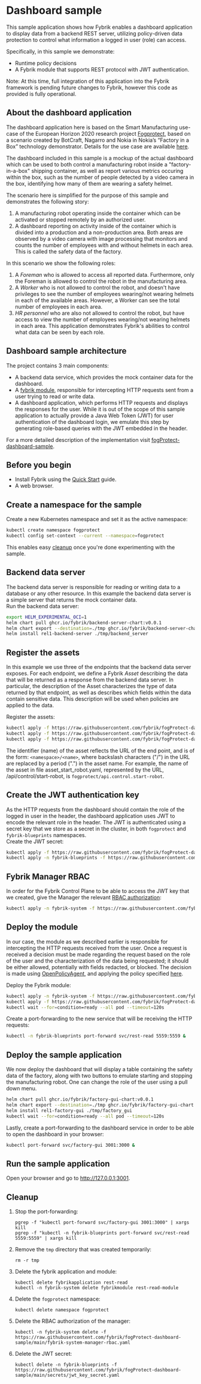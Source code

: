 # Dashboard sample

This sample application shows how Fybrik enables a dashboard application to display data from a 
backend REST server, utilizing policy-driven data protection to control what information a logged in user (role) can access.

Specifically, in this sample we demonstrate:
- Runtime policy decisions 
- A Fybrik module that supports REST protocol with JWT authentication.

Note: At this time, full integration of this application into the Fybrik framework is pending future changes to Fybrik, however this code as provided is fully operational. 

## About the dashboard application
The dashboard application here is based on the Smart Manufacturing use-case of the European 
Horizon 2020 research project [Fogprotect](https://fogprotect.eu/), based on a scenario created by BotCraft, Nagarro and Nokia in Nokia’s “Factory in a Box” technology demonstrator.  Details for the use case are available [here](https://fogprotect.eu/results/#use-cases).  

The dashboard included in this sample is a mockup of the actual dashboard which can be used to both control a manufacturing robot inside a 
"factory-in-a-box" shipping container, as well as report various metrics occuring within the box, such as the number of people detected by a video camera in the box, identifying how many of them are wearing a safety helmet. 

The scenario here is simplified for the purpose of this sample and demonstrates the following story:
1. A manufacturing robot operating inside the container which can be activated or stopped remotely by an authorized user.
2. A dashboard reporting on activity inside of the container which is divided into
a production and a non-production area.  Both areas are observed by a video camera with image 
processing that monitors and counts the number of employees with and without helmets 
in each area. This is called the safety data of the factory.  
 
In this scenario we show the following roles:  
1. A *Foreman* who is allowed to access all reported data. 
Furthermore, only the Foreman is allowed to control the robot in the manufacturing area.  
2. A *Worker* who is not allowed to control the robot, and doesn't have privileges to see the number 
of employees wearing/not wearing helmets in each of the available areas. However, a Worker can see the total 
number of employees in each area.  
3. *HR personnel* who are also not allowed to control the robot, but have access to view the number 
of employees wearing/not wearing helmets in each area.
This application demonstrates Fybrik's abilities to control what data can be seen by each role.

## Dashboard sample architecture
The project contains 3 main components:  
- A backend data service, which provides the mock container data for the dashboard.  
- A [fybrik module](https://github.com/fybrik/fogProtect-dashboard-sample/tree/main/rest-read-module), 
responsible for intercepting HTTP requests sent from a user trying to read or write data.  
- A dashboard application, which performs HTTP requests and displays the responses for the user.  While it is out of the scope of this sample application to actually provide a Java Web Token (JWT) for user authentication of the dashboard login, we emulate this step by generating role-based queries with the JWT embedded in the header. 

For a more detailed description of the implementation visit [fogProtect-dashboard-sample](https://github.com/fybrik/fogProtect-dashboard-sample/tree/main).

## Before you begin

- Install Fybrik using the [Quick Start](../get-started/quickstart.md) guide.
- A web browser.

## Create a namespace for the sample

Create a new Kubernetes namespace and set it as the active namespace:

```bash
kubectl create namespace fogprotect
kubectl config set-context --current --namespace=fogprotect
```

This enables easy [cleanup](#cleanup) once you're done experimenting with the sample.

## Backend data server

The backend data server is responsible for reading or writing data to a database or any other resource. In this 
example the backend data server is a simple server that returns the mock container data.    
Run the backend data server:  
```bash
export HELM_EXPERIMENTAL_OCI=1
helm chart pull ghcr.io/fybrik/backend-server-chart:v0.0.1
helm chart export --destination=./tmp ghcr.io/fybrik/backend-server-chart:v0.0.1
helm install rel1-backend-server ./tmp/backend_server
```

## Register the assets

In this example we use three of the endpoints that the backend data server exposes. For each endpoint, we define 
a Fybrik *Asset* describing the data that will be returned as a response from the backend data server. In particular, the description of the Asset characterizes the type of data returned by that endpoint, as well as describes which fields within the data contain sensitive data.
This description will be used when policies are applied to the data.  

Register the assets:
```bash
kubectl apply -f https://raw.githubusercontent.com/fybrik/fogProtect-dashboard-sample/main/assets/asset_get_safety_data.yaml
kubectl apply -f https://raw.githubusercontent.com/fybrik/fogProtect-dashboard-sample/main/assets/asset_start_robot.yaml
kubectl apply -f https://raw.githubusercontent.com/fybrik/fogProtect-dashboard-sample/main/assets/asset_stop_robot.yaml
```  
The identifier (name) of the asset reflects the URL of the end point, and is of the form: `<namespace>/<name>`, where backslash characters ("/") in the URL are replaced by a period (".") in the asset name.
For example, the name of the asset in file asset_start_robot.yaml, represented by the URL, <HOST>/api/control/start-robot, is 
`fogprotect/api.control.start-robot`.  

## Create the JWT authentication key

As the HTTP requests from the dashboard should contain the role of the logged in user in the header, the dashboard application uses JWT to encode
the relevant role in the header. The JWT is authenticated using a secret key that we store as a secret 
in the cluster, in both `fogprotect` and `fybrik-blueprints` namespaces.  
Create the JWT secret:  
```bash
kubectl apply -f https://raw.githubusercontent.com/fybrik/fogProtect-dashboard-sample/main/secrets/jwt_key_secret.yaml
kubectl apply -n fybrik-blueprints -f https://raw.githubusercontent.com/fybrik/fogProtect-dashboard-sample/main/secrets/jwt_key_secret.yaml
```

## Fybrik Manager RBAC

In order for the Fybrik Control Plane to be able to access the JWT key that we created, give 
the Manager the relevant [RBAC authorization](https://github.com/fybrik/fogProtect-dashboard-sample/blob/main/fybrik-system-manager-rbac.yaml):  
```bash
kubectl apply -n fybrik-system -f https://raw.githubusercontent.com/fybrik/fogProtect-dashboard-sample/main/fybrik-system-manager-rbac.yaml
```  
## Deploy the module

In our case, the module as we described earlier is responsible for intercepting the HTTP requests received 
from the user. Once a request is received a decision must be made regarding the request based on the role of the user and the characterization of the data being requested; it should be either allowed, potentially with fields redacted, or blocked. The decision is made using 
[OpenPolicyAgent](https://www.openpolicyagent.org), and applying the policy specified 
[here](https://github.com/fybrik/fogProtect-dashboard-sample/blob/main/python/fogprotect-policy.yaml).  
    
Deploy the Fybrik module:
```bash
kubectl apply -n fybrik-system -f https://raw.githubusercontent.com/fybrik/fogProtect-dashboard-sample/main/rest-read-module.yaml
kubectl apply -f https://raw.githubusercontent.com/fybrik/fogProtect-dashboard-sample/main/rest-read-application.yaml
kubectl wait --for=condition=ready --all pod --timeout=120s
```
Create a port-forwarding to the new service that will be receiving the HTTP requests:  
```bash
kubectl -n fybrik-blueprints port-forward svc/rest-read 5559:5559 &
```
## Deploy the sample application  

We now deploy the dashboard that will display a table containing the safety data of the factory, along with two 
buttons to emulate starting and stopping the manufacturing robot. One can change the role of the user using a pull down menu.   
```bash
helm chart pull ghcr.io/fybrik/factory-gui-chart:v0.0.1
helm chart export --destination=./tmp ghcr.io/fybrik/factory-gui-chart:v0.0.1
helm install rel1-factory-gui ./tmp/factory_gui
kubectl wait --for=condition=ready --all pod --timeout=120s
```

Lastly, create a port-forwarding to the dashboard service in order to be able to open the dashboard in your browser:  
```bash
kubectl port-forward svc/factory-gui 3001:3000 &
```
## Run the sample application
 
Open your browser and go to http://127.0.0.1:3001.

## Cleanup

1. Stop the port-forwarding:
    ```shell
    pgrep -f "kubectl port-forward svc/factory-gui 3001:3000" | xargs kill
    pgrep -f "kubectl -n fybrik-blueprints port-forward svc/rest-read 5559:5559" | xargs kill
    ```
2. Remove the `tmp` directory that was created temporarily:
    ```shell
    rm -r tmp
    ```
3. Delete the fybrik application and module:
    ```shell
    kubectl delete fybrikapplication rest-read
    kubectl -n fybrik-system delete fybrikmodule rest-read-module
    ```
4. Delete the `fogprotect` namespace:  
    ```shell
    kubectl delete namespace fogprotect
    ```
5. Delete the RBAC authorization of the manager:  
    ```shell
    kubectl -n fybrik-system delete -f https://raw.githubusercontent.com/fybrik/fogProtect-dashboard-sample/main/fybrik-system-manager-rbac.yaml
    ```
6. Delete the JWT secret:  
    ```shell
    kubectl delete -n fybrik-blueprints -f https://raw.githubusercontent.com/fybrik/fogProtect-dashboard-sample/main/secrets/jwt_key_secret.yaml
    ```
